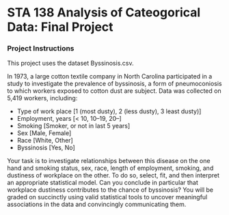 # STA 138 Analysis of Cateogorical Data: Final Project

### Project Instructions
This project uses the dataset Byssinosis.csv.

In 1973, a large cotton textile company in North Carolina participated in a study to investigate the prevalence of byssinosis, a form of pneumoconiosis to which workers exposed to cotton dust are subject. Data was collected on 5,419 workers, including:

* Type of work place [1 (most dusty), 2 (less dusty), 3 least dusty)]
* Employment, years [< 10, 10–19, 20–]
* Smoking [Smoker, or not in last 5 years]
* Sex [Male, Female]
* Race [White, Other]
* Byssinosis [Yes, No]

Your task is to investigate relationships between this disease on the one hand and smoking status, sex, race, length of
employment, smoking, and dustiness of workplace on the other. To do so, select, fit, and then interpret an appropriate
statistical model. Can you conclude in particular that workplace dustiness contributes to the chance of byssinosis? You
will be graded on succinctly using valid statistical tools to uncover meaningful associations in the data and convincingly
communicating them.